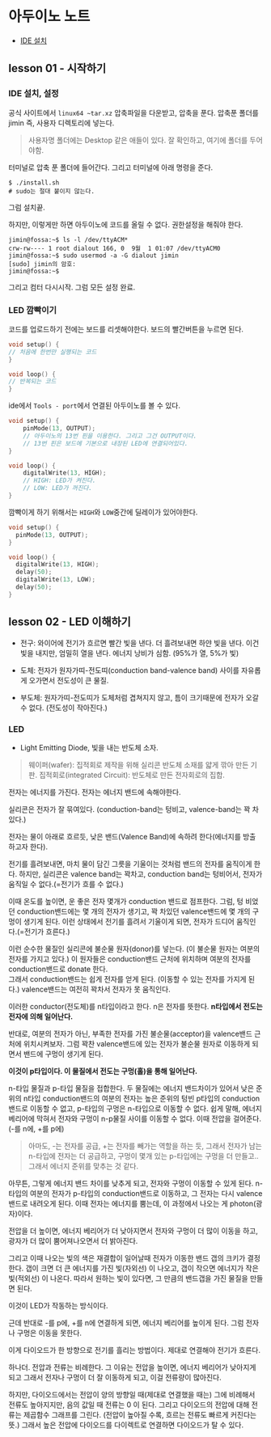 # 아두이노 노트

- [IDE 설치](#IDE-설치)



## lesson 01 - 시작하기

### IDE 설치, 설정

공식 사이트에서 `linux64 ~tar.xz` 압축파일을 다운받고, 압축을 푼다.
압축푼 폴더를 jimin 즉, 사용자 디렉토리에 넣는다. 

> 사용자명 폴더에는 Desktop 같은 애들이 있다. 잘 확인하고, 여기에 폴더를 두어야함.

터미널로 압축 푼 폴더에 들어간다.
그리고 터미널에 아래 명령을 준다.

```shell
$ ./install.sh
# sudo는 절대 붙이지 않는다. 
```

그럼 설치끝.

하지만, 이렇게만 하면 아두이노에 코드를 올릴 수 없다. 
권한설정을 해줘야 한다. 

```shell
jimin@fossa:~$ ls -l /dev/ttyACM*
crw-rw---- 1 root dialout 166, 0  9월  1 01:07 /dev/ttyACM0
jimin@fossa:~$ sudo usermod -a -G dialout jimin
[sudo] jimin의 암호: 
jimin@fossa:~$ 
```

그리고 컴터 다시시작.
그럼 모든 설정 완료.

### LED 깜빡이기

코드를 업로드하기 전에는 보드를 리셋해야한다. 
보드의 빨간버튼을 누르면 된다.

```c++
void setup() {
// 처음에 한번만 실행되는 코드
}

void loop() {
// 반복되는 코드
}
```

ide에서 `Tools - port`에서 연결된 아두이노를 볼 수 있다.

```c++
void setup() {
    pinMode(13, OUTPUT); 
    // 아두이노의 13번 핀을 이용한다. 그리고 그건 OUTPUT이다.
    // 13번 핀은 보드에 기본으로 내장된 LED에 연결되어있다. 
}

void loop() {
    digitalWrite(13, HIGH);
    // HIGH: LED가 켜진다. 
    // LOW: LED가 꺼진다.
}
```

깜빡이게 하기 위해서는 `HIGH`와 `LOW`중간에 딜레이가 있어야한다. 

```c++
void setup() { 
  pinMode(13, OUTPUT);
}

void loop() {
  digitalWrite(13, HIGH);
  delay(50);
  digitalWrite(13, LOW);
  delay(50);
}
```



## lesson 02 - LED 이해하기

- 전구: 와이어에 전기가 흐르면 빨간 빛을 낸다. 더 흘려보내면 하얀 빛을 낸다.
  이건 빛을 내지만, 엄밀히 열을 낸다. 에너지 낭비가 심함. (95%가 열, 5%가 빛)

- 도체: 전자가 원자가띠-전도띠(conduction band-valence band) 사이를 자유롭게 오가면서 전도성이 큰 물질.
- 부도체: 원자가띠-전도띠가 도체처럼 겹쳐지지 않고, 틈이 크기때문에 전자가 오갈 수 없다. (전도성이 작아진다.)

### LED

- Light Emitting Diode, 빛을 내는 반도체 소자.


> 웨이퍼(wafer):  집적회로 제작을 위해 실리콘 반도체 소재를 얇게 깎아 만든 기판.
> 집적회로(integrated Circuit): 반도체로 만든 전자회로의 집합.

전자는 에너지를 가진다. 
전자는 에너지 밴드에 속해야한다.

실리콘은 전자가 잘 묶여있다. (conduction-band는 텅비고, valence-band는 꽉 차있다.)

전자는 물이 아래로 흐르듯, 낮은 밴드(Valence Band)에 속하려 한다(에너지를 방출 하고자 한다).

전기를 흘려보내면, 마치 물이 담긴 그릇을 기울이는 것처럼 밴드의 전자를 움직이게 한다. 
하지만, 실리콘은 valence band는 꽉차고, conduction band는 텅비어서, 전자가 움직일 수 없다.(=전기가 흐를 수 없다.)

이때 온도를 높이면, 운 좋은 전자 몇개가 conduction 밴드로 점프한다.
그럼, 텅 비었던 conduction밴드에는 몇 개의 전자가 생기고, 꽉 차있던 valence밴드에 몇 개의 구멍이 생기게 된다.
이런 상태에서 전기를 흘려서 기울이게 되면, 전자가 드디어 움직인다.(=전기가 흐른다.)

이런 순수한 물질인 실리콘에 불순물 원자(donor)를 넣는다. (이 불순물 원자는 여분의 전자를 가지고 있다.)
이 원자들은 conduction밴드 근처에 위치하며 여분의 전자를 conduction밴드로 donate 한다.    
그래서 conduction밴드는 쉽게 전자를 얻게 된다. (이동할 수 있는 전자를 가지게 된다.) 
valence밴드는 여전히 꽉차서 전자가 못 움직인다. 

이러한 conductor(전도체)를 n타입이라고 한다. n은 전자를 뜻한다.
**n타입에서 전도는 전자에 의해 일어난다.**

반대로, 여분의 전자가 아닌, 부족한 전자를 가진 불순물(acceptor)을 valence밴드 근처에 위치시켜보자. 
그럼 꽉찬 valence밴드에 있는 전자가 불순물 원자로 이동하게 되면서 밴드에 구멍이 생기게 된다. 

**이것이 p타입이다. 이 물질에서 전도는 구멍(홀)을 통해 일어난다.** 

n-타입 물질과 p-타입 물질을 접합한다. 
두 물질에는 에너지 밴드차이가 있어서 낮은 준위의 n타입 conduction밴드의 여분의 전자는 높은 준위의 텅빈 p타입의 conduction밴드로 이동할 수 없고, 
p-타입의 구멍은 n-타입으로 이동할 수 없다.
쉽게 말해, 에너지 베리어에 막혀서 전자와 구멍이 n-p물질 사이를 이동할 수 없다. 
이때 전압을 걸어준다. (-를 n에, +를 p에)

> 아마도, -는 전자를 공급, +는 전자를 빼가는 역할을 하는 듯, 그래서 전자가 남는 n-타입에 전자는 더 공급하고, 구멍이 몇개 있는 p-타입에는 구멍을 더 만들고..
> 그래서 에너지 준위를 맞추는 것 같다. 

아무튼, 그렇게 에너지 밴드 차이를 낮추게 되고, 전자와 구멍이 이동할 수 있게 된다. 
n-타입의 여분의 전자가 p-타입의 conduction밴드로 이동하고, 그 전자는 다시 valence밴드로 내려오게 된다. 
이때 전자는 에너지를 뿜는데, 이 과정에서 나오는 게 photon(광자)이다.

전압을 더 높이면, 에너지 베리어가 더 낮아지면서 전자와 구멍이 더 많이 이동을 하고, 광자가 더 많이 뿜어져나오면서 더 밝아진다. 

그리고 이때 나오는 빛의 색은 재결합이 일어날때 전자가 이동한 밴드 갭의 크키가 결정한다. 
갭이 크면 더 큰 에너지를 가진 빛(자외선) 이 나오고, 갭이 작으면 에너지가 작은 빛(적외선) 이 나온다.
따라서 원하는 빛이 있다면, 그 만큼의 밴드갭을 가진 물질을 만들면 된다.  

이것이 LED가 작동하는 방식이다. 

근데 반대로 -를 p에, +를 n에 연결하게 되면, 에너지 베리어를 높이게 된다. 
그럼 전자나 구멍은 이동을 못한다.

이게 다이오드가 한 방향으로 전기를 흘리는 방법이다. 
제대로 연결해야 전기가 흐른다. 

하나더.
전압과 전류는 비례한다. 
그 이유는 전압을 높이면, 에너지 베리어가 낮아지게 되고 그래서 전자나 구멍이 더 잘 이동하게 되고, 
이걸 전류량이 많아진다. 

하지만, 다이오드에서는 전압이 양의 방향일 때(제대로 연결했을 때는) 그에 비례해서 전류도 높아지지만, 
음의 값일 때 전류는 0 이 된다. 
그리고 다이오드의 전압에 대해 전류는 제곱함수 그래프를 그린다. (전압이 높아질 수록, 흐르는 전류도 빠르게 커진다는 뜻.)
그래서 높은 전압에 다이오드를 다이렉트로 연결하면 다이오드가 탈 수 있다.  

